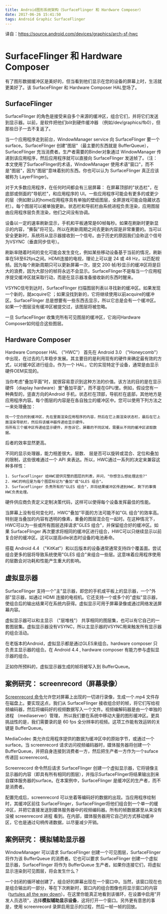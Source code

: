 ```yaml
---
title: Android图形系统架构（SurfaceFlinger 和 Hardware Composer）
date: 2017-06-26 15:41:50
tags: Android Graphic SurfaceFlinger
---
```


译自：https://source.android.com/devices/graphics/arch-sf-hwc
 
<!-- toc -->

# SurfaceFlinger 和 Hardware Composer 

有了图形数据缓冲区是美好的，但当看到他们显示在您的设备的屏幕上时，生活就更美好了。该 SurfaceFlinger 和 Hardware Composer HAL登场了。

## SurfaceFlinger

SurfaceFlinger 的角色是接受来自多个来源的缓冲区，组合它们，并将它们发送到显示器。以前，是软件把他们blit到硬件缓冲器 （例如/dev/graphics/fb0），但那些日子一去不复返了。

当一个应用程序走到前台，WindowManager service 向 SurfaceFlinger 要一个surface。SurfaceFlinger 创建"图层"（最主要的东西就是 BufferQueue），SurfaceFlinger 充当消费者。生产者需要的Binder对象通过 WindowManager 传递到该应用程序，然后应用程序就可以直接向 SurfaceFlinger 发送帧了。（注： 本文使用了SurfaceFlinger的术语，WindowManager 使用术语"窗口"，而不是"图层"，因为"图层"意味着别的东西。你也可以认为 SurfaceFlinger 真正应该被称为 LayerFlinger)。

对于大多数应用程序，在任何时间都会有三层屏幕： 在屏幕顶部的"状态栏"，在底部或侧面的"导航栏"，和应用程序的 UI。一些应用程序可能会有更多的或更少的层（例如默认的home应用程序具有单独的壁纸图层，全屏游戏可能会隐藏状态栏）。每个图层可以被单独更新。状态栏和导航栏由系统进程负责渲染，应用图层由应用程序层负责渲染，他们之间没有协调。

设备以一定的速率刷新显示，手机和平板通常是60帧每秒。如果在刷新时更新显示的内容，"撕裂"将可见。所以在刷新周期之间去更新内容是非常重要的。当可以安全更新时，系统将从显示器接收到一个信号。由于历史的原因我们会称这个信号为VSYNC（垂直同步信号）。

刷新率随着时间的变化可能会发生变化，例如某些移动设备基于当前的情况，刷新率在58至62fps之间。HDMI连接的电视，理论上可以是 24 或 48 Hz，以匹配视频。因为每个刷新周期只可以更新屏幕一次，提交 200 帧/秒显示的缓冲区将是巨大的浪费，因为大部分的帧将永远不会显示。SurfaceFlinger不是每当一个应用程序提交缓冲区就采取行动，而是在显示器准备接收新的东西时醒来。

VSYNC信号到达时，SurfaceFlinger 扫描图层列表以寻找新的缓冲区。如果发现一个新的，就acquire它 ；如果没找到新的，它将继续使用以前acquire的缓冲区。SurfaceFlinger 总是想要有一些东西去显示，所以它总是会有一个缓冲区。如果一个图层没有缓冲区被提交过，该图层将被忽略。

一旦 SurfaceFlinger 收集完所有可见图层的缓冲区，它询问Hardware Composer如何组合这些图层。

## Hardware Composer

Hardware Composer HAL （"HWC"） 首先在 Android 3.0 （"Honeycomb"）中出现，在过去的几年稳步发展。其主要目的是利用现有的硬件来确定最有效的方式，以对缓冲区进行组合。作为一个 HAL，它的实现特定于设备，通常是由显示硬件OEM实现的。

当你考虑"叠加平面"时，就很容易意识到这种方法的价值。该方法的目的是在显示硬件（diaplay hardware）里"叠加平面"，而不是在GPU里。例如，假设您有一种典型的，竖直方向的Android 手机，状态栏在顶部，导航栏在底部，其他地方是应用程序内容。每个图层的内容是在各自独立的缓冲区中。您可以使用下列方法之一来处理叠加：

    找一个空白的到缓冲区，先在里面渲染应用程序的内容，然后在它上面渲染状态栏，最后在它上面渲染导航栏，然后将该缓冲器传递给显示硬件。
	将所有三个缓冲区传递给显示硬件，并告诉它，屏幕的不同区域，需要从不同的缓冲区读取数据。

后者的效率显然更高。

不同的显示处理器，能力相差很大。层数、 层是否可以旋转或混合、定位和叠加的限制，这些很难通过一个 API 来表达。所以，HWC通过一系列的决定来兼容这种多样性：

	1. SurfaceFlinger 给HWC提供完整的图层的列表，并问，"你想怎么想处理这些?"
	2. HWC的响应是为每个图层标记为"叠加"或"GLES 组合"。
	3. SurfaceFlinger 负责所有的"GLES 组合"，并将结果缓冲区传递到HWC，剩下的事情HWC负责处理。

硬件供应商负责定义定制决策代码，这样可以使得每个设备发挥最佳的性能。

当屏幕上没有任何变化时，HWC"叠加“平面的方法可能不如"GL 组合"的效率高。特别是当叠加的内容有透明的像素，重叠的图层混合在一起时。在这种情况下，HWC可以为一些或所有图层选择请求"GLES 组合"，并保留组合好的缓冲区。如果 SurfaceFlinger 再次要求将相同的缓冲区进行组合，HWC可以只继续显示以前复合好的缓冲区。这可以提高idle状态时设备的电池寿命。

搭载 Android 4.4 （"KitKat"）和以后版本的设备通常通常支持四个覆盖面。尝试组合更多的层将导致系统使用"GLES 组合"来组合一些层。这意味着应用程序使用的层数会对功耗和性能产生重大的影响。

## 虚拟显示器

SurfaceFlinger 支持一个"主"显示器，即您的手机或平板上的显示器，一个"外部"显示器，如通过 HDMI 连接的电视机。它还支持一个或多个的"虚拟"显示器，使组合后的输出结果可在系统内获得。虚拟显示可用于屏幕录像或通过网络发送屏幕内容。

虚拟显示器可以和主显示 （"层堆栈"） 共享相同的图层集，也可以有它自己的一套图层集。虚拟显示器没有VSYNC，所以主显示器的VSYNC用来触发所有显示器的组合活动。

在老版本的Android，虚拟显示都是通过GLES来组合。hardware composer 只负责主显示器的组合。在 Android 4.4 , hardware composer 有能力参与虚拟显示器的组合。

正如你所预料的，虚拟显示器生成的帧将被写入到 BufferQueue。

## 案例研究： screenrecord（屏幕录像）

[Screenrecord 命令](https://android.googlesource.com/platform/frameworks/av/+/marshmallow-release/cmds/screenrecord/)允许您对屏幕上出现的一切进行录像，生成一个.mp4 文件存在磁盘上。要实现这点，我们从 SurfaceFlinger 接收组合好的帧，将它们写给视频编码器，然后将编码好的视频数据写入一个文件。视频编解码器是由一个单独的进程 （mediaserver）管理， 所以我们要在系统中移动大量的图形缓冲区。更具挑战性的是，我们需要录的是 60 fps 全分辨率的视频。这项工作能有效运转的关键是 BufferQueue。

MediaCodec 类允许应用程序提供的数据为缓冲区中的原始字节，或通过一个surface。当 screenrecord 请求访问视频编码器时，媒体服务器将创建一个 BufferQueue，并把自身连接到消费者一方，然后把生产者一方作为一个suface传递回 screenrecord。

Screenrecord 命令然后请求 SurfaceFlinger 创建一个虚拟显示器，它将镜像主显示器的内容（即具有所有相同的图层），并指示SurfaceFlinger将结果输出到来自媒体服务器的surface。在本案例中，SurfaceFlinger 是缓冲区的生产者，而不是消费者。

配置完成后，screenrecord 可以坐着等编码好的数据的出现。当应用程序绘制时，其缓冲区前往 SurfaceFlinger，SurfaceFlinger将他们组合到一个单一的缓冲区，并把它直接发送到媒体服务器中的视频编码器。所有的帧数据甚至从来没有没被 screenrecord 进程 看到。在内部，媒体服务器用它自己的方式移动缓冲区，它也是通过句柄传递数据，以尽量减少开销。

## 案例研究： 模拟辅助显示器

WindowManager 可以请求 SurfaceFlinger 创建一个可见图层，SurfaceFlinger 将作为该 BufferQueue 的消费者。它也可以要求 SurfaceFlinger 创建一个虚拟显示器，SurfaceFlinger 将作为 BufferQueue 生产者。如果你连接它们，将虚拟显示渲染到可见图层，将会发生什么？

一个封闭的循环被创建了，组合好的屏幕出现在一个窗口中。当然，该窗口现在也是组合输出的一部分，等在下次刷新时，窗口内的组合图像也将显示窗口的内容（[turtules all the way down](https://en.wikipedia.org/wiki/Turtles_all_the_way_down)）。在这里你能真正地看到该循环，在设置中启用"开发人员选项"，选择**模拟辅助显示设备**，这将打开一个窗口。另外更有意思的事是，使用 screenrecord 录屏启用显示的过程，然后一帧一帧的回放。
